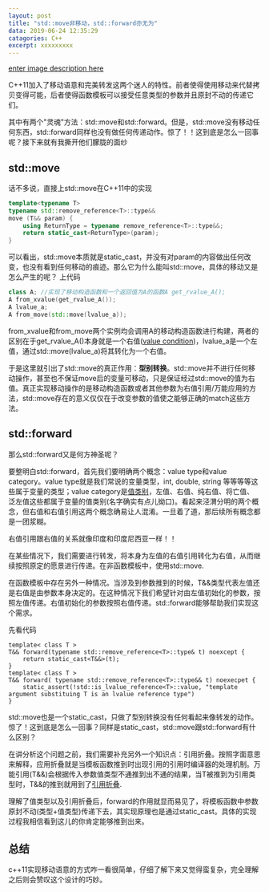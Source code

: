 ```yaml
---
layout: post
title: "std::move非移动，std::forward亦无为"
data: 2019-06-24 12:35:29
catagories: C++
excerpt: xxxxxxxxx
---
```


[enter image description here](no-intervention.jpg)

C++11加入了移动语意和完美转发这两个迷人的特性。前者使得使用移动来代替拷贝变得可能，后者使得函数模板可以接受任意类型的参数并且原封不动的传递它们。

其中有两个"灵魂"方法：std::move和std::forward。但是，std::move没有移动任何东西，std::forward同样也没有做任何传递动作。惊了！！这到底是怎么一回事呢？接下来就有我撕开他们朦胧的面纱

## std::move
话不多说，直接上std::move在C++11中的实现
```C++
template<typename T>
typename std::remove_reference<T>::type&&
move (T&& param) {
    using ReturnType = typename remove_reference<T>::type&&;
    return static_cast<ReturnType>(param);
}
``` 
可以看出，std::move本质就是static_cast，并没有对param的内容做出任何改变，也没有看到任何移动的痕迹。那么它为什么能叫std::move，具体的移动又是怎么产生的呢？
上代码
```C++
class A; //实现了移动构造函数和一个返回值为A的函数A get_rvalue_A();
A from_xvalue(get_rvalue_A());
A lvalue_a;
A from_move(std::move(lvalue_a));
```
from_xvalue和from_move两个实例均会调用A的移动构造函数进行构建，两者的区别在于get_rvalue_A()本身就是一个右值([value condition](http://www.baidu.com))，lvalue_a是一个左值，通过std::move(lvalue_a)将其转化为一个右值。

于是这里就引出了std::move的真正作用：**型别转换**。std::move并不进行任何移动操作，甚至也不保证move后的变量可移动，只是保证经过std::move的值为右值。真正实现移动操作的是移动构造函数或者其他参数为右值引用/万能应用的方法，std::move存在的意义仅仅在于改变参数的值使之能够正确的match这些方法。

## std::forward

那么std::forward又是何方神圣呢？

要整明白std::forward，首先我们要明确两个概念：value type和value category。value type就是我们常说的变量类型，int, double, string 等等等等这些属于变量的类型；value category是[值类别](https://zh.cppreference.com/w/cpp/language/value_category)，左值、右值、纯右值、将亡值、泛左值这些都属于变量的值类别(名字确实有点儿拗口)。看起来泾渭分明的两个概念，但右值和右值引用这两个概念确易让人混淆。一旦着了道，那后续所有概念都是一团浆糊。

右值引用跟右值的关系就像印度和印度尼西亚一样！！

在某些情况下，我们需要进行转发，将本身为左值的右值引用转化为右值，从而继续按照原定的愿景进行传递。在非函数模板中，使用std::move.

在函数模板中存在另外一种情况。当涉及到参数推到的时候，T&&类型代表左值还是右值是由参数本身决定的。在这种情况下我们希望针对由左值初始化的参数，按照左值传递。右值初始化的参数按照右值传递。std::forward能够帮助我们实现这个需求。

先看代码

	template< class T >
	T&& forward(typename std::remove_reference<T>::type& t) noexcept {
		return static_cast<T&&>(t);
	}
	template< class T >
	T&& forward( typename std::remove_reference<T>::type&& t) noexecpet {
		static_assert(!std::is_lvalue_reference<T>::value, "template argument substituing T is an lvalue reference type")
	}
std::move也是一个static_cast，只做了型别转换没有任何看起来像转发的动作。惊了！这到底是怎么一回事？同样是static_cast，std::move跟std::forward有什么区别？

在讲分析这个问题之前，我们需要补充另外一个知识点：引用折叠。按照字面意思来解释，应用折叠就是当模板函数推到时出现引用的引用时编译器的处理机制。万能引用(T&&)会根据传入参数值类型不通推到出不通的结果，当T被推到为引用类型时，T&&的推到就用到了[引用折叠](https://en.cppreference.com/w/cpp/utility/forward).

理解了值类型以及引用折叠后，forward的作用就显而易见了，将模板函数中参数原封不动(类型+值类型)传递下去，其实现原理也是通过static_cast。具体的实现过程我相信看到这儿的你肯定能够推到出来。


## 总结
c++11实现移动语意的方式咋一看很简单，仔细了解下来又觉得蛮复杂，完全理解之后则会赞叹这个设计的巧妙。